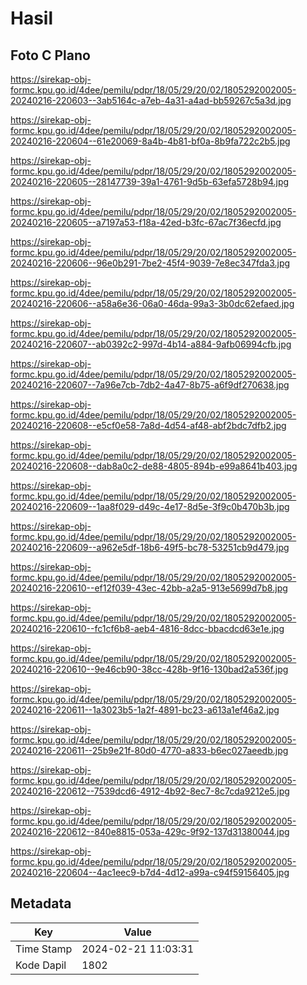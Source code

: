 # Hasil

## Foto C Plano

https://sirekap-obj-formc.kpu.go.id/4dee/pemilu/pdpr/18/05/29/20/02/1805292002005-20240216-220603--3ab5164c-a7eb-4a31-a4ad-bb59267c5a3d.jpg

https://sirekap-obj-formc.kpu.go.id/4dee/pemilu/pdpr/18/05/29/20/02/1805292002005-20240216-220604--61e20069-8a4b-4b81-bf0a-8b9fa722c2b5.jpg

https://sirekap-obj-formc.kpu.go.id/4dee/pemilu/pdpr/18/05/29/20/02/1805292002005-20240216-220605--28147739-39a1-4761-9d5b-63efa5728b94.jpg

https://sirekap-obj-formc.kpu.go.id/4dee/pemilu/pdpr/18/05/29/20/02/1805292002005-20240216-220605--a7197a53-f18a-42ed-b3fc-67ac7f36ecfd.jpg

https://sirekap-obj-formc.kpu.go.id/4dee/pemilu/pdpr/18/05/29/20/02/1805292002005-20240216-220606--96e0b291-7be2-45f4-9039-7e8ec347fda3.jpg

https://sirekap-obj-formc.kpu.go.id/4dee/pemilu/pdpr/18/05/29/20/02/1805292002005-20240216-220606--a58a6e36-06a0-46da-99a3-3b0dc62efaed.jpg

https://sirekap-obj-formc.kpu.go.id/4dee/pemilu/pdpr/18/05/29/20/02/1805292002005-20240216-220607--ab0392c2-997d-4b14-a884-9afb06994cfb.jpg

https://sirekap-obj-formc.kpu.go.id/4dee/pemilu/pdpr/18/05/29/20/02/1805292002005-20240216-220607--7a96e7cb-7db2-4a47-8b75-a6f9df270638.jpg

https://sirekap-obj-formc.kpu.go.id/4dee/pemilu/pdpr/18/05/29/20/02/1805292002005-20240216-220608--e5cf0e58-7a8d-4d54-af48-abf2bdc7dfb2.jpg

https://sirekap-obj-formc.kpu.go.id/4dee/pemilu/pdpr/18/05/29/20/02/1805292002005-20240216-220608--dab8a0c2-de88-4805-894b-e99a8641b403.jpg

https://sirekap-obj-formc.kpu.go.id/4dee/pemilu/pdpr/18/05/29/20/02/1805292002005-20240216-220609--1aa8f029-d49c-4e17-8d5e-3f9c0b470b3b.jpg

https://sirekap-obj-formc.kpu.go.id/4dee/pemilu/pdpr/18/05/29/20/02/1805292002005-20240216-220609--a962e5df-18b6-49f5-bc78-53251cb9d479.jpg

https://sirekap-obj-formc.kpu.go.id/4dee/pemilu/pdpr/18/05/29/20/02/1805292002005-20240216-220610--ef12f039-43ec-42bb-a2a5-913e5699d7b8.jpg

https://sirekap-obj-formc.kpu.go.id/4dee/pemilu/pdpr/18/05/29/20/02/1805292002005-20240216-220610--fc1cf6b8-aeb4-4816-8dcc-bbacdcd63e1e.jpg

https://sirekap-obj-formc.kpu.go.id/4dee/pemilu/pdpr/18/05/29/20/02/1805292002005-20240216-220610--9e46cb90-38cc-428b-9f16-130bad2a536f.jpg

https://sirekap-obj-formc.kpu.go.id/4dee/pemilu/pdpr/18/05/29/20/02/1805292002005-20240216-220611--1a3023b5-1a2f-4891-bc23-a613a1ef46a2.jpg

https://sirekap-obj-formc.kpu.go.id/4dee/pemilu/pdpr/18/05/29/20/02/1805292002005-20240216-220611--25b9e21f-80d0-4770-a833-b6ec027aeedb.jpg

https://sirekap-obj-formc.kpu.go.id/4dee/pemilu/pdpr/18/05/29/20/02/1805292002005-20240216-220612--7539dcd6-4912-4b92-8ec7-8c7cda9212e5.jpg

https://sirekap-obj-formc.kpu.go.id/4dee/pemilu/pdpr/18/05/29/20/02/1805292002005-20240216-220612--840e8815-053a-429c-9f92-137d31380044.jpg

https://sirekap-obj-formc.kpu.go.id/4dee/pemilu/pdpr/18/05/29/20/02/1805292002005-20240216-220604--4ac1eec9-b7d4-4d12-a99a-c94f59156405.jpg


## Metadata

| Key        | Value               |
| ---------- | ------------------- |
| Time Stamp | 2024-02-21 11:03:31 |
| Kode Dapil | 1802                |



